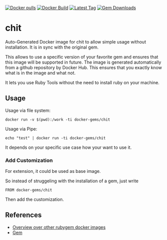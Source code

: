 [![Docker pulls](https://img.shields.io/docker/pulls/rubygem/chit.svg)](https://hub.docker.com/r/rubygem/chit/)
[![Docker Build](https://img.shields.io/docker/automated/rubygem/chit.svg)](https://hub.docker.com/r/rubygem/chit/)
[![Latest Tag](https://img.shields.io/github/tag/docker-rubygem/chit.svg)](https://hub.docker.com/r/rubygem/chit/)
[![Gem Downloads](https://img.shields.io/gem/dt/chit.svg)](https://rubygems.org/gems/chit/)
# chit

Auto-Generated Docker image for chit to allow simple usage without installation.
It is in sync with the original gem.

This allows to use a specific version of your favorite gem and ensures that this image will be supported in future.
The image is generated automatically from a github repository by Docker Hub.
This ensures that you exactly know what is in the image and what not.

It lets you use Ruby Tools without the need to install ruby on your machine.

## Usage

Usage via file system:

`docker run -v $(pwd):/work -ti docker-gems/chit`

Usage via Pipe:

`echo "test" | docker run -ti docker-gems/chit`

It depends on your specific use case how your want to use it.

### Add Customization

For extension, it could be used as base image.

So instead of struggeling with the installation of a gem, just write

`FROM docker-gems/chit`

Then add the customization.

## References

 - [Overview over other rubygem docker images](https://github.com/thinkbot/docker-rubygem)
 - [Gem](https://rubygems.org/gems/chit/)
